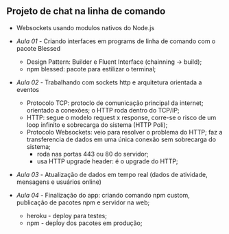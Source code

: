 ## Projeto de chat na linha de comando

- Websockets usando modulos nativos do Node.js

- *Aula 01* - Criando interfaces em programs de linha de comando com o pacote Blessed
    - Design Pattern: Builder e Fluent Interface (chainning -> build);
    - npm blessed: pacote para estilizar o terminal;

- *Aula 02* - Trabalhando com sockets http e arquitetura orientada a eventos
    - Protocolo TCP: protoclo de comunicação principal da internet; orientado a conexões; o HTTP roda dentro do TCP/IP;
    - HTTP: segue o modelo request x response, corre-se o risco de um loop infinito e sobrecarga do sistema (HTTP Poli); 
    - Protocolo Websockets: veio para resolver o problema do HTTP; faz a transferencia de dados em uma única conexão sem sobrecarga do sistema;
        - roda nas portas 443 ou 80 do servidor; 
        - usa HTTP upgrade header: é o upgrade do HTTP;

- *Aula 03* - Atualização de dados em tempo real (dados de atividade, mensagens e usuários online)

- *Aula 04* - Finalização do app: criando comando npm custom, publicação de pacotes npm e servidor na web;
    - heroku - deploy para testes;
    - npm - depĺoy dos pacotes em produção;